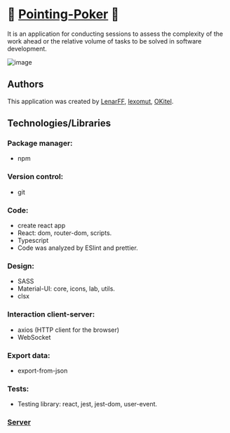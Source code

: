 # :flower_playing_cards: [Pointing-Poker](https://powerful-thicket-63015.herokuapp.com/) :flower_playing_cards:

It is an application for conducting sessions to assess the complexity of the work ahead or the relative volume of tasks to be solved in software development.

![image](https://user-images.githubusercontent.com/79774026/136846458-35196b49-c45f-450f-9c77-601195a16922.png)

## Authors
This application was created by [LenarFF](https://github.com/LenarFF), [lexomut](https://github.com/lexomut), [OKitel](https://github.com/OKitel). 


## Technologies/Libraries  
### Package manager:
 * npm

### Version control:
 * git

### Code: 
 * create react app
 * React: dom, router-dom, scripts.
 * Typescript
 * Code was analyzed by ESlint and prettier.

### Design:
 * SASS
 * Material-UI: core, icons, lab, utils.
 * clsx

### Interaction client-server:
 * axios (HTTP client for the browser)
 * WebSocket

### Export data:
 * export-from-json

### Tests:
 * Testing library: react, jest, jest-dom, user-event.

### [Server](https://github.com/lexomut/-Pointing-Poker-Server)
  
